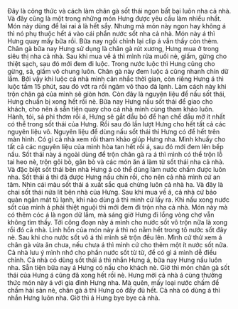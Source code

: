 Đây là công thức và cách làm chân gà sốt thái ngon bất bại luôn nha cả nhà. Và đây cũng là một trong những món Hưng được yêu cầu làm nhiều nhất. Món này dùng để lai rai á là hết sẩy. Nhưng mà món này ngon hay không á thì nó phụ thuộc hết á vào cái phần nước sốt nha cả nhà. Món này á thì Hưng quay mấy bữa rồi. Bữa nay ngồi chỉnh lại clip á vẫn thấy còn thèm. Chân gà bữa nay Hưng sử dụng là chân gà rút xương, Hưng mua ở trong siêu thị nha cả nhà. Sau khi mua về á thì mình rửa muối nè, giấm, gừng cho thiệt sạch, sau đó mới đem đi luộc. Trong nước luộc thì Hưng cũng cho gừng, sả, giấm vô chung luôn. Chân gà này đem luộc á cũng nhanh chín dữ lắm. Bởi vậy khi luộc cả nhà mình cân nhắc thời gian, còn riêng Hưng á thì luộc tầm 15 phút, sau đó vớt ra rồi ngâm vô thao đá lạnh. Làm cách này khi trộn chân gà của mình sẽ giòn hơn. Còn đây là nguyên liệu để nấu sốt thái, Hưng chuẩn bị xong hết rồi nè. Bữa nay Hưng nấu sốt thái để giao cho khách, cho nên á sẵn tiện quay cho cả nhà mình cùng tham khảo luôn. Hành, tỏi, sả phi thơm rồi á, Hưng sẽ gắt dầu bỏ để hạn chế dầu mỡ ít nhất có thể trong sốt thái của Hưng. Rồi sau đó lần lượt Hưng cho hết tất cả các nguyên liệu vô. Nguyên liệu để dùng nấu sốt thái thì Hưng có để hết trên màn hình. Có gì cả nhà xem rồi tham khảo giúp Hưng nha. Mình khuấy cho tất cả các nguyên liệu của mình hòa tan hết rồi á, sau đó mới đem lên bếp nấu. Sốt thái này á ngoài dùng để trộn chân gà ra á thì mình có thể trộn lỗ tai heo nè, trộn gỏi bò, gân bò và các món ăn á làm từ sốt thái nha cả nhà. Và đặc biệt sốt thái bên nhà Hưng á có thể dùng làm nước chấm được luôn nha. Sốt thái á thì đã được Hưng nấu chín rồi, cho nên cả nhà mình cứ an tâm. Nhìn cái màu sốt thái á xuất sắc quá chừng luôn cả nhà ha. Và đây là chai sốt thái nửa lít bên nhà của Hưng. Sau khi mua về á, cả nhà cứ bảo quản ngăn mát tủ lạnh, khi nào dùng á thì mình cứ lấy ra. Khi nấu xong nước sốt của mình á phải thiệt nguội thì mới đem đi trộn nha cả nhà. Món này mà có thêm cóc á là ngon dữ lắm, mà sáng giờ Hưng đi lồng vòng chợ vẫn không tìm thấy. Tới công đoạn này á mình cho nước sốt vô trộn nữa là xong rồi đó cả nhà. Linh hồn của món này á thì nó nằm hết trong tô nước sốt đây nè. Sau khi cho nước sốt vô á thì mình sẽ trộn đều lên. Mình cứ thử xem á chân gà vừa ăn chưa, nếu chưa á thì mình cứ cho thêm một ít nước sốt nữa. Cả nhà lưu ý mình nhớ cho phần nước sốt từ từ, để có gì á mình dễ điều chỉnh. Cả nhà có dùng sốt thái á thì nhắn Hưng á, bữa nay Hưng nấu luôn nha. Sẵn tiện bữa nay á Hưng có nấu cho khách nè. Giờ thì món chân gà sốt thái của Hưng á cũng đã xong hết rồi nè. Hưng mời cả nhà á cùng thưởng thức món này á với gia đình Hưng nha. Mà quên, mấy loại nước chấm để chấm hải sản nè, chân gà á thì Hưng có đầy đủ hết. Cả nhà có dùng á thì nhắn Hưng luôn nha. Giờ thì á Hưng bye bye cả nhà.